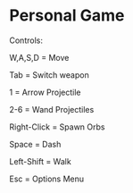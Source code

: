 # Personal Game

Controls:

W,A,S,D = Move

Tab = Switch weapon

1 = Arrow Projectile

2-6 = Wand Projectiles

Right-Click = Spawn Orbs

Space = Dash

Left-Shift = Walk

Esc = Options Menu
